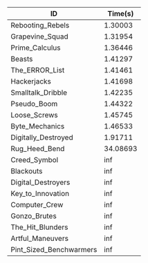 |ID|Time(s)|
|-|-|
|Rebooting_Rebels|1.30003|
|Grapevine_Squad|1.31954|
|Prime_Calculus|1.36446|
|Beasts|1.41297|
|The_ERROR_List|1.41461|
|Hackerjacks|1.41698|
|Smalltalk_Dribble|1.42235|
|Pseudo_Boom|1.44322|
|Loose_Screws|1.45745|
|Byte_Mechanics|1.46533|
|Digitally_Destroyed|1.91711|
|Rug_Heed_Bend|34.08693|
|Creed_Symbol|inf|
|Blackouts|inf|
|Digital_Destroyers|inf|
|Key_to_Innovation|inf|
|Computer_Crew|inf|
|Gonzo_Brutes|inf|
|The_Hit_Blunders|inf|
|Artful_Maneuvers|inf|
|Pint_Sized_Benchwarmers|inf|
